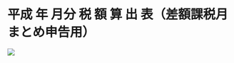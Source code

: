 # 平成 年 月分 税 額 算 出 表（差額課税月まとめ申告用）

![](https://www.nta.go.jp/tmp/09a6a5bb-93ea-4e31-bec5-58cbdd9aa8af/images/9a5d38f937ad6d1da0e699c5ba2d0b7c94d354814485f5cf7befcaade1f53627.jpg)